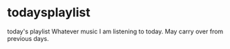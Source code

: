 todaysplaylist
==============

today's playlist
Whatever music I am listening to today. May carry over from previous days.
